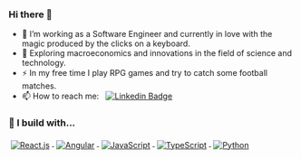 ### Hi there 👋

- 🔭 I’m working as a Software Engineer and currently in love with the magic produced by the clicks on a keyboard.
- 🌱 Exploring macroeconomics and innovations in the field of science and technology.
- ⚡ In my free time I play RPG games and try to catch some football matches.
- 📫 How to reach me: &nbsp; [![Linkedin Badge](https://img.shields.io/badge/debasish--patnaik-blue?logo=linkedin&logoColor=white)](https://www.linkedin.com/in/debasish-patnaik)

### 🚧 I build with...

<p>
  <a href="https://react.dev/">
    <img src="https://img.shields.io/badge/React-20232A?style=for-the-badge&logo=react&logoColor=61DAFB" alt="React.js" style="vertical-align:top; margin:4px">
  </a>

 <a href="https://angular.io/">
    <img src="https://img.shields.io/badge/Angular-DD0031?style=for-the-badge&logo=angular&logoColor=white" alt="Angular" style="vertical-align:top; margin:4px">
  </a>

  <a href="https://developer.mozilla.org/en-US/docs/Web/JavaScript">
    <img src="https://img.shields.io/badge/JavaScript-323330?style=for-the-badge&logo=javascript&logoColor=F7DF1E" alt="JavaScript" style="vertical-align:top; margin:4px">
  </a>

  <a href="https://www.typescriptlang.org/">
    <img src="https://img.shields.io/badge/TypeScript-007ACC?style=for-the-badge&logo=typescript&logoColor=white" alt="TypeScript" style="vertical-align:top; margin:4px">
  </a>

  <a href="https://www.python.org/">
    <img src="https://img.shields.io/badge/python-3670A0?style=for-the-badge&logo=python&logoColor=ffdd54" alt="Python" style="vertical-align:top; margin:4px">
  </a>


</p>
